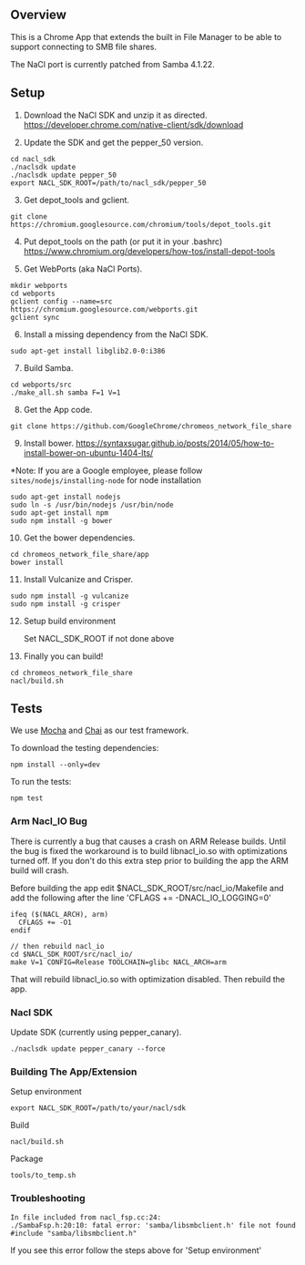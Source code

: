 ## Overview

This is a Chrome App that extends the built in File Manager to be able to
support connecting to SMB file shares.

The NaCl port is currently patched from Samba 4.1.22.

## Setup

1) Download the NaCl SDK and unzip it as directed.
      https://developer.chrome.com/native-client/sdk/download

2) Update the SDK and get the pepper_50 version.

```
cd nacl_sdk
./naclsdk update
./naclsdk update pepper_50
export NACL_SDK_ROOT=/path/to/nacl_sdk/pepper_50
```

3) Get depot_tools and gclient.
```
git clone https://chromium.googlesource.com/chromium/tools/depot_tools.git
```

4) Put depot_tools on the path (or put it in your .bashrc)
      https://www.chromium.org/developers/how-tos/install-depot-tools

5) Get WebPorts (aka NaCl Ports).
```
mkdir webports
cd webports
gclient config --name=src https://chromium.googlesource.com/webports.git
gclient sync
```

6) Install a missing dependency from the NaCl SDK.
```
sudo apt-get install libglib2.0-0:i386
```

7) Build Samba.
```
cd webports/src
./make_all.sh samba F=1 V=1
```
8) Get the App code.
```
git clone https://github.com/GoogleChrome/chromeos_network_file_share
```
9) Install bower.
      https://syntaxsugar.github.io/posts/2014/05/how-to-install-bower-on-ubuntu-1404-lts/
      
*Note:
If you are a Google employee, please follow `sites/nodejs/installing-node` for node installation
```
sudo apt-get install nodejs
sudo ln -s /usr/bin/nodejs /usr/bin/node
sudo apt-get install npm
sudo npm install -g bower
```
10) Get the bower dependencies.
```
cd chromeos_network_file_share/app
bower install
```
11) Install Vulcanize and Crisper.
```
sudo npm install -g vulcanize
sudo npm install -g crisper
```
12) Setup build environment

      Set NACL_SDK_ROOT if not done above

13) Finally you can build!
```
cd chromeos_network_file_share
nacl/build.sh
```

## Tests

We use [Mocha](http://mochajs.org) and [Chai](http://chaijs.com/) as our test framework.

To download the testing dependencies:
```
npm install --only=dev
```
To run the tests:
```
npm test
```

### Arm Nacl_IO Bug

There is currently a bug that causes a crash on ARM Release builds. Until the
bug is fixed the workaround is to build libnacl_io.so with optimizations turned
off. If you don't do this extra step prior to building the app the ARM build
will crash.

Before building the app edit $NACL_SDK_ROOT/src/nacl_io/Makefile and add
the following after the line 'CFLAGS += -DNACL_IO_LOGGING=0'
```
ifeq ($(NACL_ARCH), arm)
  CFLAGS += -O1
endif

// then rebuild nacl_io
cd $NACL_SDK_ROOT/src/nacl_io/
make V=1 CONFIG=Release TOOLCHAIN=glibc NACL_ARCH=arm
```
That will rebuild libnacl_io.so with optimization disabled. Then rebuild the
app.

### Nacl SDK
Update SDK (currently using pepper_canary).
```
./naclsdk update pepper_canary --force
```
### Building The App/Extension

Setup environment
```
export NACL_SDK_ROOT=/path/to/your/nacl/sdk
```
Build
```
nacl/build.sh
```
Package
```
tools/to_temp.sh
```
### Troubleshooting
```
In file included from nacl_fsp.cc:24:
./SambaFsp.h:20:10: fatal error: 'samba/libsmbclient.h' file not found
#include "samba/libsmbclient.h"
```
If you see this error follow the steps above for 'Setup environment'